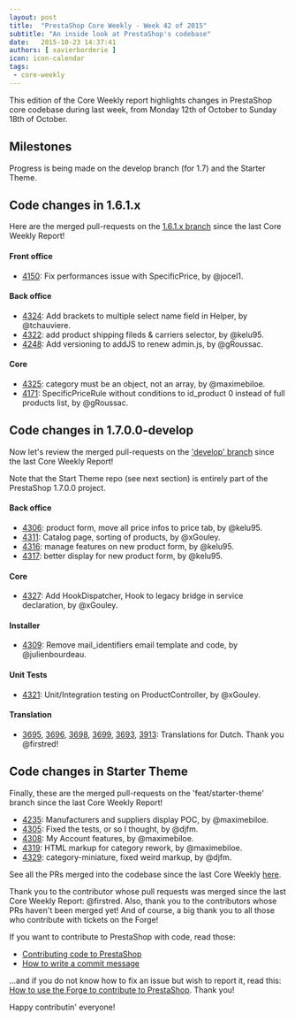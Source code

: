 ```yaml
---
layout: post
title:  "PrestaShop Core Weekly - Week 42 of 2015"
subtitle: "An inside look at PrestaShop's codebase"
date:   2015-10-23 14:37:41
authors: [ xavierborderie ]
icon: icon-calendar
tags:
 - core-weekly
---
```


This edition of the Core Weekly report highlights changes in PrestaShop core codebase during last week, from Monday 12th of October to Sunday 18th of October.


## Milestones

Progress is being made on the develop branch (for 1.7) and the Starter Theme.



 


## Code changes in 1.6.1.x

Here are the merged pull-requests on the [1.6.1.x branch](https://github.com/PrestaShop/PrestaShop/tree/1.6.1.x) since the last Core Weekly Report!
 

#### Front office


 * [4150](https://github.com/PrestaShop/PrestaShop/pull/4150): Fix performances issue with SpecificPrice, by @jocel1.

 
#### Back office
 

 * [4324](https://github.com/PrestaShop/PrestaShop/pull/4324): Add brackets to multiple select name field in Helper, by @tchauviere.
 * [4322](https://github.com/PrestaShop/PrestaShop/pull/4322): add product shipping fileds & carriers selector, by @kelu95.
 * [4248](https://github.com/PrestaShop/PrestaShop/pull/4248): Add versioning to addJS to renew admin.js, by @gRoussac.
 
 
#### Core
 

 * [4325](https://github.com/PrestaShop/PrestaShop/pull/4325): category must be an object, not an array, by @maximebiloe.
 * [4171](https://github.com/PrestaShop/PrestaShop/pull/4171): SpecificPriceRule without conditions to id_product 0 instead of full products list, by @gRoussac.

 
 
## Code changes in 1.7.0.0-develop

Now let's review the merged pull-requests on the ['develop' branch](https://github.com/PrestaShop/PrestaShop/tree/develop) since the last Core Weekly Report!

Note that the Start Theme repo (see next section) is entirely part of the PrestaShop 1.7.0.0 project.
 
 
#### Back office

 * [4306](https://github.com/PrestaShop/PrestaShop/pull/4306): product form, move all price infos to price tab, by @kelu95.
 * [4311](https://github.com/PrestaShop/PrestaShop/pull/4311): Catalog page, sorting of products, by @xGouley.
 * [4316](https://github.com/PrestaShop/PrestaShop/pull/4316): manage features on new product form, by @kelu95.
 * [4317](https://github.com/PrestaShop/PrestaShop/pull/4317): better display for new product form, by @kelu95.

 
 
#### Core

 * [4327](https://github.com/PrestaShop/PrestaShop/pull/4327): Add HookDispatcher, Hook to legacy bridge in service declaration, by @xGouley.


#### Installer

 * [4309](https://github.com/PrestaShop/PrestaShop/pull/4309): Remove mail_identifiers email template and code, by @julienbourdeau.
 

#### Unit Tests

 * [4321](https://github.com/PrestaShop/PrestaShop/pull/4321): Unit/Integration testing on ProductController, by @xGouley.
 
#### Translation

 * [3695](https://github.com/PrestaShop/PrestaShop/pull/3695), [3696](https://github.com/PrestaShop/PrestaShop/pull/3696), [3698](https://github.com/PrestaShop/PrestaShop/pull/3698), [3699](https://github.com/PrestaShop/PrestaShop/pull/3699), [3693](https://github.com/PrestaShop/PrestaShop/pull/3693), [3913](https://github.com/PrestaShop/PrestaShop/pull/3913): Translations for Dutch. Thank you @firstred! 
 
 
 
 
## Code changes in Starter Theme

Finally, these are the merged pull-requests on the 'feat/starter-theme' branch since the last Core Weekly Report!

 * [4235](https://github.com/PrestaShop/PrestaShop/pull/4235): Manufacturers and suppliers display POC, by @maximebiloe.
 * [4305](https://github.com/PrestaShop/PrestaShop/pull/4305): Fixed the tests, or so I thought, by @djfm.
 * [4308](https://github.com/PrestaShop/PrestaShop/pull/4308): My Account features, by @maximebiloe.
 * [4319](https://github.com/PrestaShop/PrestaShop/pull/4319): HTML markup for category rework, by @maximebiloe.
 * [4329](https://github.com/PrestaShop/PrestaShop/pull/4329): category-miniature, fixed weird markup, by @djfm.
 
 

 
See all the PRs merged into the codebase since the last Core Weekly [here](https://github.com/PrestaShop/PrestaShop/pulls?q=is%3Apr+merged%3A%3E2015-10-12+is%3Aclosed+sort%3Aupdated&utf8=%E2%9C%93).

Thank you to the contributor whose pull requests was merged since the last Core Weekly Report: @firstred. Also, thank you to the contributors whose PRs haven't been merged yet! And of course, a big thank you to all those who contribute with tickets on the Forge!

If you want to contribute to PrestaShop with code, read those:

 * [Contributing code to PrestaShop](http://doc.prestashop.com/display/PS16/Contributing+code+to+PrestaShop)
 * [How to write a commit message](http://doc.prestashop.com/display/PS16/How+to+write+a+commit+message)

...and if you do not know how to fix an issue but wish to report it, read this: [How to use the Forge to contribute to PrestaShop](http://doc.prestashop.com/display/PS16/How+to+use+the+Forge+to+contribute+to+PrestaShop). Thank you!

Happy contributin' everyone!

 
 
 

